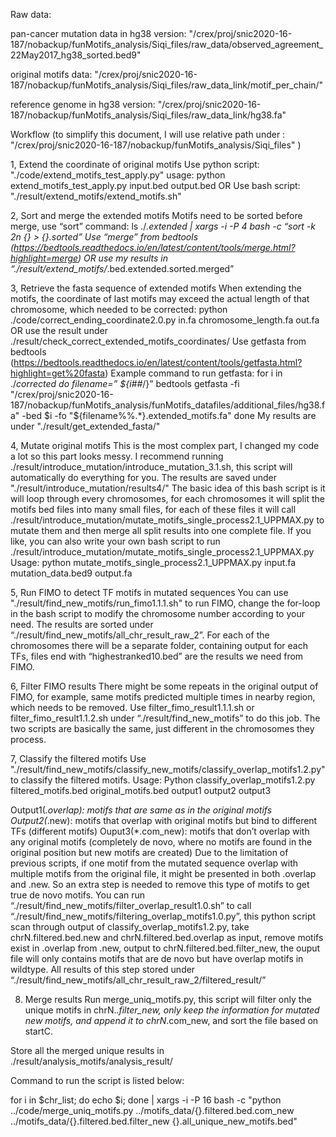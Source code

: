 Raw data:

pan-cancer mutation data in hg38 version:
 "/crex/proj/snic2020-16-187/nobackup/funMotifs_analysis/Siqi_files/raw_data/observed_agreement_22May2017_hg38_sorted.bed9"

original motifs data:
"/crex/proj/snic2020-16-187/nobackup/funMotifs_analysis/Siqi_files/raw_data_link/motif_per_chain/"

reference genome in hg38 version:
"/crex/proj/snic2020-16-187/nobackup/funMotifs_analysis/Siqi_files/raw_data_link/hg38.fa"

Workflow (to simplify this document, I will use relative path under : "/crex/proj/snic2020-16-187/nobackup/funMotifs_analysis/Siqi_files" )

1, Extend the coordinate of original motifs
Use python script: "./code/extend_motifs_test_apply.py"
usage: python extend_motifs_test_apply.py input.bed output.bed
OR Use bash script: "./result/extend_motifs/extend_motifs.sh"

2, Sort and merge the extended motifs
Motifs need to be sorted before merge, use “sort” command:
ls ./*.extended | xargs -i -P 4 bash -c “sort -k 2n {} > {}.sorted”
Use “merge” from bedtools (https://bedtools.readthedocs.io/en/latest/content/tools/merge.html?highlight=merge)
OR use my results in “./result/extend_motifs/*.bed.extended.sorted.merged”

3, Retrieve the fasta sequence of extended motifs
When extending the motifs, the coordinate of last motifs may exceed the actual length of that chromosome, which needed to be corrected:
python ./code/correct_ending_coordinate2.0.py in.fa chromosome_length.fa out.fa
OR use the result under ./result/check_correct_extended_motifs_coordinates/
Use getfasta from bedtools (https://bedtools.readthedocs.io/en/latest/content/tools/getfasta.html?highlight=get%20fasta)
Example command to run getfasta:
for i in ./*corrected
do
filename=” ${i##*/}”
bedtools getfasta -fi "/crex/proj/snic2020-16-187/nobackup/funMotifs_analysis/funMotifs_datafiles/additional_files/hg38.fa" -bed $i -fo "${filename%%.*}.extended_motifs.fa"
done
My results are under "./result/get_extended_fasta/"

4, Mutate original motifs
This is the most complex part, I changed my code a lot so this part looks messy.
I recommend running ./result/introduce_mutation/introduce_mutation_3.1.sh, this script will automatically do everything for you. The results are saved under "./result/introduce_mutation/results4/"
The basic idea of this bash script is it will loop through every chromosomes, for each chromosomes it will split the motifs bed files into many small files, for each of these files it will call ./result/introduce_mutation/mutate_motifs_single_process2.1_UPPMAX.py to mutate them and then merge all split results into one complete file.
If you like, you can also write your own bash script to run ./result/introduce_mutation/mutate_motifs_single_process2.1_UPPMAX.py
Usage: python mutate_motifs_single_process2.1_UPPMAX.py input.fa mutation_data.bed9 output.fa

5, Run FIMO to detect TF motifs in mutated sequences
You can use "./result/find_new_motifs/run_fimo1.1.1.sh" to run FIMO, change the for-loop in the bash script to modify the chromosome number according to your need. The results are sorted under “./result/find_new_motifs/all_chr_result_raw_2”. For each of the chromosomes there will be a separate folder, containing output for each TFs, files end with “highestranked10.bed” are the results we need from FIMO.

6, Filter FIMO results
There might be some repeats in the original output of FIMO, for example, same motifs predicted multiple times in nearby region, which needs to be removed.
Use filter_fimo_result1.1.1.sh or filter_fimo_result1.1.2.sh under “./result/find_new_motifs” to do this job. The two scripts are basically the same, just different in the chromosomes they process.

7, Classify the filtered motifs
Use "./result/find_new_motifs/classify_new_motifs/classify_overlap_motifs1.2.py" to classify the filtered motifs.
Usage:
Python classify_overlap_motifs1.2.py filtered_motifs.bed original_motifs.bed output1 output2 output3

Output1(*.overlap): motifs that are same as in the original motifs
Output2(*.new): motifs that overlap with original motifs but bind to different TFs (different motifs)
Ouput3(*.com_new): motifs that don’t overlap with any original motifs (completely de novo, where no motifs are found in the original position but new motifs are created)
Due to the limitation of previous scripts, if one motif from the mutated sequence overlap with multiple motifs from the original file, it might be presented in both .overlap and .new. So an extra step is needed to remove this type of motifs to get true de novo motifs.
You can run “./result/find_new_motifs/filter_overlap_result1.0.sh” to call “./result/find_new_motifs/filtering_overlap_motifs1.0.py”, this python script scan through output of classify_overlap_motifs1.2.py, take chrN.filtered.bed.new and chrN.filtered.bed.overlap as input, remove motifs exist in .overlap from .new, output to chrN.filtered.bed.filter_new, the ouput file will only contains motifs that are de novo but have overlap motifs in wildtype.
All results of this step stored under “./result/find_new_motifs/all_chr_result_raw_2/filtered_result/”

8. Merge results
Run merge_uniq_motifs.py, this script will filter only the unique motifs in chrN.*.filter_new, only keep the information for mutated new motifs, and append it to chrN*.com_new, and sort the file based on startC.

Store all the merged unique results in ./result/analysis_motifs/analysis_result/

Command to run the script is listed below:

for i in $chr_list; do echo $i; done | xargs -i -P 16 bash -c "python ../code/merge_uniq_motifs.py ../motifs_data/{}.filtered.bed.com_new ../motifs_data/{}.filtered.bed.filter_new {}.all_unique_new_motifs.bed"
